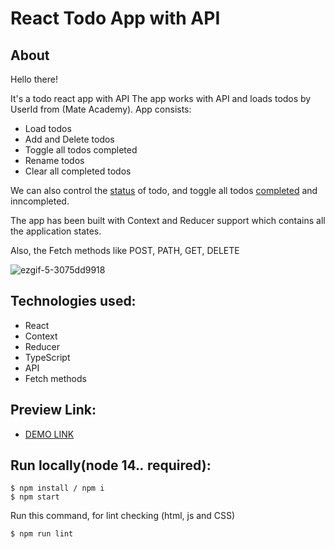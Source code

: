 # React Todo App with API

## About
Hello there!

It's a todo react app with API
The app works with API and loads todos by UserId from (Mate Academy).
App consists:
* Load todos
* Add and Delete todos
* Toggle all todos completed
* Rename todos
* Clear all completed todos

We can also control the [status](https://prnt.sc/VspJpOL3MwqZ) of todo, and toggle all todos [completed](https://prnt.sc/JJ1Syu23Ku1F) and inncompleted.

The app has been built with Context and Reducer support which contains all the application states.

Also, the Fetch methods like POST, PATH, GET, DELETE

![ezgif-5-3075dd9918](https://github.com/Zubyk-Yaroslav/To-Do-app-react-API/assets/29046059/aaea8cc2-e3db-4df1-9f97-456e1bac1976)


## Technologies used:
* React
* Context
* Reducer
* TypeScript
* API
* Fetch methods

## Preview Link:
* [DEMO LINK](https://zubyk-yaroslav.github.io/To-Do-app-react-API/)

## Run locally(node 14.*.* required):
```
$ npm install / npm i
$ npm start
```

Run this command, for lint checking (html, js and CSS)

```
$ npm run lint
```
